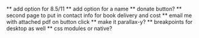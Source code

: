 ** add option for 8.5/11
** add option for a name
\*\* donate button?
\*\* second page to put in contact info for book delivery and cost
\*\* email me with attached pdf on button click
\*\* make it parallax-y?
\*\* breakpoints for desktop as well
\*\* css modules or native?
